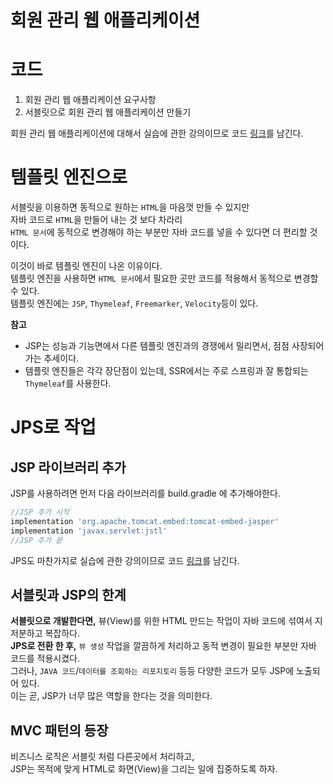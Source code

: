 회원 관리 웹 애플리케이션
=========================
# 코드  
  
1. 회원 관리 웹 애플리케이션 요구사항    
2. 서블릿으로 회원 관리 웹 애플리케이션 만들기    

회원 관리 웹 애플리케이션에 대해서 실습에 관한 강의이므로 코드 [링크](https://github.com/my-sprout-code/springmvc-servlet)를 남긴다.      

# 템플릿 엔진으로
서블릿을 이용하면 동적으로 원하는 `HTML`을 마음껏 만들 수 있지만              
자바 코드로 `HTML`을 만들어 내는 것 보다 차라리              
`HTML 문서`에 동적으로 변경해야 하는 부분만 자바 코드를 넣을 수 있다면 더 편리할 것이다.          
          
이것이 바로 템플릿 엔진이 나온 이유이다.         
템플릿 엔진을 사용하면 `HTML 문서`에서 필요한 곳만 코드를 적용해서 동적으로 변경할 수 있다.        
템플릿 엔진에는 `JSP`, `Thymeleaf`, `Freemarker`, `Velocity`등이 있다.    
   
**참고**
* JSP는 성능과 기능면에서 다른 템플릿 엔진과의 경쟁에서 밀리면서, 점점 사장되어 가는 추세이다.    
* 템플릿 엔진들은 각각 장단점이 있는데, SSR에서는 주로 스프링과 잘 통합되는 `Thymeleaf`를 사용한다.   

# JPS로 작업  
## JSP 라이브러리 추가    
  
JSP를 사용하려면 먼저 다음 라이브러리를 build.gradle 에 추가해야한다.      
```gradle
//JSP 추가 시작
implementation 'org.apache.tomcat.embed:tomcat-embed-jasper'
implementation 'javax.servlet:jstl'
//JSP 추가 끝
```

JPS도 마찬가지로 실습에 관한 강의이므로 코드 [링크](https://github.com/my-sprout-code/springmvc-servlet)를 남긴다.        

## 서블릿과 JSP의 한계   
**서블릿으로 개발한다면,** 뷰(View)를 위한 HTML 만드는 작업이 자바 코드에 섞여서 지저분하고 복잡하다.     
**JPS로 전환 한 후,** `뷰 생성` 작업을 깔끔하게 처리하고 동적 변경이 필요한 부분만 자바 코드를 적용시켰다.   
그러나, `JAVA 코드`/`데이터를 조회하는 리포지토리` 등등 다양한 코드가 모두 JSP에 노출되어 있다.      
이는 곧, JSP가 너무 많은 역할을 한다는 것을 의미한다.     
      
## MVC 패턴의 등장      
비즈니스 로직은 서블릿 처럼 다른곳에서 처리하고,          
JSP는 목적에 맞게 HTML로 화면(View)을 그리는 일에 집중하도록 하자.            
   
 
